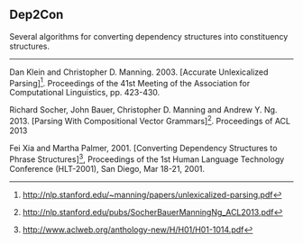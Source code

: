 ## Dep2Con

Several algorithms for converting dependency structures into constituency structures.

---

Dan Klein and Christopher D. Manning. 2003. [Accurate Unlexicalized
Parsing][^Klein2003]. Proceedings of the 41st Meeting of the
Association for Computational Linguistics, pp. 423-430.

Richard Socher, John Bauer, Christopher D. Manning and Andrew
Y. Ng. 2013. [Parsing With Compositional Vector Grammars][^Socher2013]. Proceedings
of ACL 2013

Fei Xia and Martha Palmer, 2001. [Converting Dependency Structures to
Phrase Structures][^Xia2001], Proceedings of the 1st Human Language
Technology Conference (HLT-2001), San Diego, Mar 18-21, 2001.

[^Klein2003]: http://nlp.stanford.edu/~manning/papers/unlexicalized-parsing.pdf
[^Socher2013]: http://nlp.stanford.edu/pubs/SocherBauerManningNg_ACL2013.pdf
[^Xia2001]: http://www.aclweb.org/anthology-new/H/H01/H01-1014.pdf
